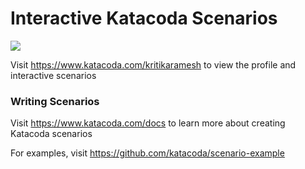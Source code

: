 # Interactive Katacoda Scenarios

[![](http://shields.katacoda.com/katacoda/kritikaramesh/count.svg)](https://www.katacoda.com/kritikaramesh "Get your profile on Katacoda.com")

Visit https://www.katacoda.com/kritikaramesh to view the profile and interactive scenarios

### Writing Scenarios
Visit https://www.katacoda.com/docs to learn more about creating Katacoda scenarios

For examples, visit https://github.com/katacoda/scenario-example
